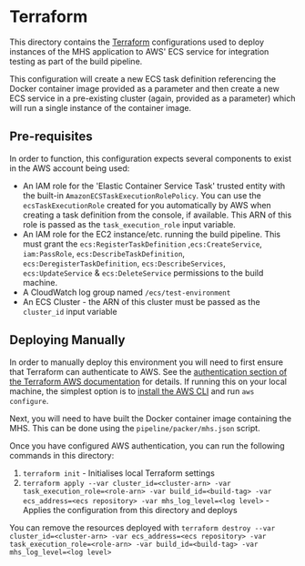 # Terraform
This directory contains the [Terraform](https://www.terraform.io/) configurations used to deploy instances of the MHS
application to AWS' ECS service for integration testing as part of the build pipeline.

This configuration will create a new ECS task definition referencing the Docker container image provided as a parameter
and then create a new ECS service in a pre-existing cluster (again, provided as a parameter) which will run a single
instance of the container image.

## Pre-requisites
In order to function, this configuration expects several components to exist in the AWS account being used:

- An IAM role for the 'Elastic Container Service Task' trusted entity with the built-in
  `AmazonECSTaskExecutionRolePolicy`. You can use the `ecsTaskExecutionRole` created for you automatically by AWS when
  creating a task definition from the console, if available. This ARN of this role is passed as the
  `task_execution_role` input variable.
- An IAM role for the EC2 instance/etc. running the build pipeline. This must grant the `ecs:RegisterTaskDefinition`
  ,`ecs:CreateService`, `iam:PassRole`, `ecs:DescribeTaskDefinition`, `ecs:DeregisterTaskDefinition`,
  `ecs:DescribeServices`, `ecs:UpdateService` & `ecs:DeleteService` permissions to the build machine.
- A CloudWatch log group named `/ecs/test-environment`
- An ECS Cluster - the ARN of this cluster must be passed as the `cluster_id` input variable

## Deploying Manually
In order to manually deploy this environment you will need to first ensure that Terraform can authenticate to AWS. See
the [authentication section of the Terraform AWS documentation](https://www.terraform.io/docs/providers/aws/index.html#authentication)
for details. If running this on your local machine, the simplest option is to
[install the AWS CLI](https://docs.aws.amazon.com/cli/latest/userguide/cli-chap-install.html) and run `aws configure`.

Next, you will need to have built the Docker container image containing the MHS. This can be done using the
`pipeline/packer/mhs.json` script.

Once you have configured AWS authentication, you can run the following commands in this directory:
1. `terraform init` - Initialises local Terraform settings
1. `terraform apply --var cluster_id=<cluster-arn> -var task_execution_role=<role-arn> -var build_id=<build-tag> -var ecs_address=<ecs repository> -var mhs_log_level=<log level>` - Applies the configuration from this directory and deploys

You can remove the resources deployed with `terraform destroy --var cluster_id=<cluster-arn> -var ecs_address=<ecs repository> -var task_execution_role=<role-arn> -var build_id=<build-tag> -var mhs_log_level=<log level>`
